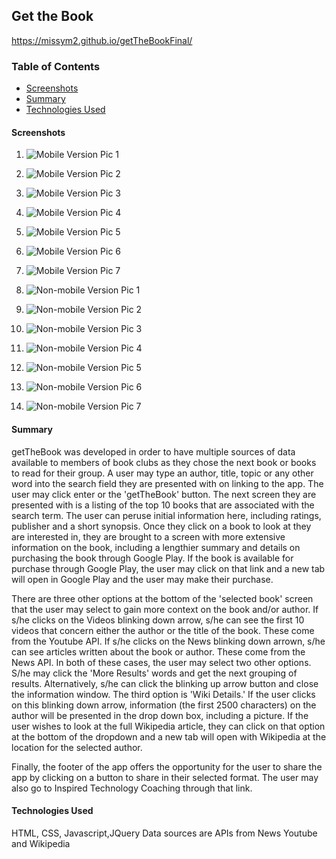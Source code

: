 ## Get the Book
https://missym2.github.io/getTheBookFinal/

### Table of Contents

 -  [Screenshots](#screenshots)
 -  [Summary](#Summary)
 -  [Technologies Used](#technologies-used)

#### Screenshots
1.  ![Mobile Version Pic 1](/images/getTheBookmobilepic1.png "Mobile Pic 1")
2.  ![Mobile Version Pic 2](images/getTheBookmobilepic2.png "Mobile Pic 2")
3.  ![Mobile Version Pic 3](images/getTheBookmobilepic3.png "Mobile Pic 3")
4.  ![Mobile Version Pic 4](images/getTheBookmobilepic4.png "Mobile Pic 4")
5.  ![Mobile Version Pic 5](images/getTheBookmobilepic5.png "Mobile Pic 5")
6.  ![Mobile Version Pic 6](images/getTheBookmobilepic6.png "Mobile Pic 6")
7.  ![Mobile Version Pic 7](images/getTheBookmobilepic7.png "Mobile Pic 7")

1.  ![Non-mobile Version Pic 1](images/getTheBooknonmobilepic1.png "Non-Mobile Pic 1")
2.  ![Non-mobile Version Pic 2](images/getTheBooknonmobilepic2.png "Non-Mobile Pic 1")
3.  ![Non-mobile Version Pic 3](images/getTheBooknonmobilepic3.png "Non-Mobile Pic 1")
4.  ![Non-mobile Version Pic 4](images/getTheBooknonmobilepic4.png "Non-Mobile Pic 1")
5.  ![Non-mobile Version Pic 5](images/getTheBooknonmobilepic5.png "Non-Mobile Pic 1")
6.  ![Non-mobile Version Pic 6](images/getTheBooknonmobilepic6.png "Non-Mobile Pic 1")
7.  ![Non-mobile Version Pic 7](images/getTheBooknonmobilepic7.png "Non-Mobile Pic 1")



#### Summary

getTheBook was developed in order to have multiple sources of data available to members of book clubs as they chose the next book or books to read for their group.  A user may type an author, title, topic or any other word into the search field they are presented with on linking to the app.  The user may click enter or the 'getTheBook' button.  The next screen they are presented with is a listing of the top 10 books that are associated with the search term.  The user can peruse initial information here, including ratings, publisher and a short synopsis.  Once they click on a book to look at they are interested in, they are brought to a screen with more extensive information on the book, including a lengthier summary and details on purchasing the book through Google Play.  If the book is available for purchase through Google Play, the user may click on that link and a new tab will open in Google Play and the user may make their purchase.

There are three other options at the bottom of the 'selected book' screen that the user may select to gain more context on the book and/or author.  If s/he clicks on the Videos blinking down arrow, s/he can see the first 10 videos that concern either the author or the title of the book.  These come from the Youtube API.  If s/he clicks on the News blinking down arrown, s/he can see articles written about the book or author.  These come from the News API.  In both of these cases, the user may select two other options.  S/he may click the 'More Results' words and get the next grouping of results.  Alternatively, s/he can click the blinking up arrow button and close the information window.  The third option is 'Wiki Details.'  If the user clicks on this blinking down arrow, information (the first 2500 characters) on the author will be presented in the drop down box, including a picture.  If the user wishes to look at the full Wikipedia article, they can click on that option at the bottom of the dropdown and a new tab will open with Wikipedia at the location for the selected author.

Finally, the footer of the app offers the opportunity for the user to share the app by clicking on a button to share in their selected format.  The user may also go to Inspired Technology Coaching through that link.



#### Technologies Used
HTML, CSS, Javascript,JQuery
Data sources are APIs from News Youtube and Wikipedia
